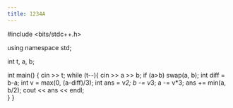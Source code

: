 ```yaml
---
title: 1234A
---
```


#include <bits/stdc++.h>

using namespace std;

int t, a, b;

int main() {
	cin >> t;
	while (t--){
		cin >> a >> b;
		if (a>b) swap(a, b);
		int diff = b-a;
		int v = max(0, (a-diff)/3);
		int ans = v*2;
		b -= v*3;
		a -= v*3;
		ans += min(a, b/2);
		cout << ans << endl;	
	}
}

